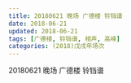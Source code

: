 ```yaml
---
title: 20180621 晚场 广德楼 铃铛谱
date: 2018-06-21
updated: 2018-06-21
tags: [广德楼, 铃铛谱, 相声, 高峰]
categories: (2018)戊戌年场次 
---
```

20180621 晚场 广德楼 铃铛谱

